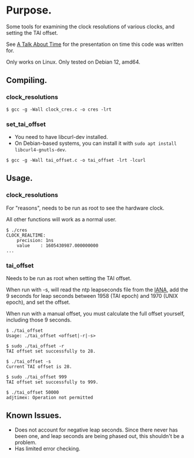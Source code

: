 # Purpose.

Some tools for examining the clock resolutions of various clocks, and setting the TAI offset.

See [A Talk About Time](https://docs.google.com/presentation/d/1Pk2wumkxQWnhFoO3-7KvcZ-Wgj-t7g9u9Qmtj8r29hc/edit?usp=sharing) for the presentation on time this code was written for.

Only works on Linux.
Only tested on Debian 12, amd64.

## Compiling.

### clock_resolutions

```
$ gcc -g -Wall clock_cres.c -o cres -lrt
```

### set_tai_offset

- You need to have libcurl-dev installed.
- On Debian-based systems, you can install it with `sudo apt install libcurl4-gnutls-dev`.

```
$ gcc -g -Wall tai_offset.c -o tai_offset -lrt -lcurl
```


## Usage.

### clock_resolutions

For "reasons", needs to be run as root to see the hardware clock.

All other functions will work as a normal user.

```
$ ./cres
CLOCK_REALTIME:
	precision: 1ns
	value    : 1605430987.000000000
...
```
### tai_offset

Needs to be run as root when setting the TAI offset.

When run with -s, will read the ntp leapseconds file from the [IANA](https://data.iana.org/time-zones/tzdb/leap-seconds.list), add the 9 seconds for leap
seconds between 1958 (TAI epoch) and 1970 (UNIX epoch), and set the offset.

When run with a manual offset, you must calculate the full offset yourself,
including those 9 seconds.


```
$ ./tai_offset 
Usage: ./tai_offset <offset|-r|-s>

$ sudo ./tai_offset -r
TAI offset set successfully to 28.

$ ./tai_offset -s
Current TAI offset is 28.

$ sudo ./tai_offset 999
TAI offset set successfully to 999.

$ ./tai_offset 50000
adjtimex: Operation not permitted
```

## Known Issues.

- Does not account for negative leap seconds. Since there never has been one, and leap seconds are being phased out, this shouldn't be a problem.
- Has limited error checking.
